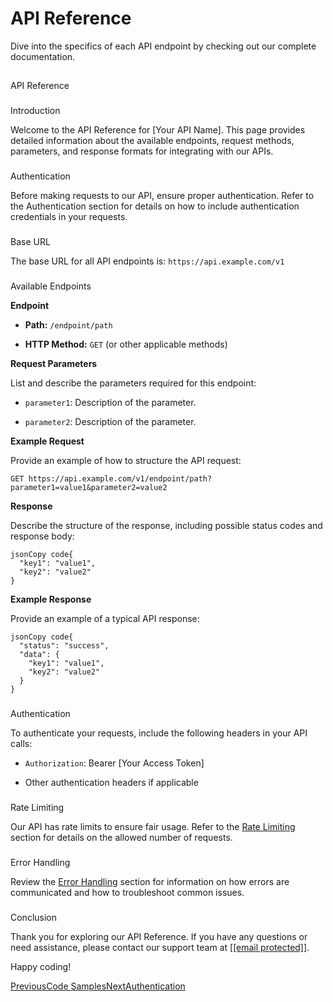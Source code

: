 # API Reference

Dive into the specifics of each API endpoint by checking out our complete documentation.

## 

[](#api-reference)

API Reference

### 

[](#introduction)

Introduction

Welcome to the API Reference for \[Your API Name\]. This page provides detailed information about the available endpoints, request methods, parameters, and response formats for integrating with our APIs.

### 

[](#authentication)

Authentication

Before making requests to our API, ensure proper authentication. Refer to the Authentication section for details on how to include authentication credentials in your requests.

### 

[](#base-url)

Base URL

The base URL for all API endpoints is: `https://api.example.com/v1`

### 

[](#available-endpoints)

Available Endpoints

**Endpoint**

*   **Path:** `/endpoint/path`
    
*   **HTTP Method:** `GET` (or other applicable methods)
    

**Request Parameters**

List and describe the parameters required for this endpoint:

*   `parameter1`: Description of the parameter.
    
*   `parameter2`: Description of the parameter.
    

**Example Request**

Provide an example of how to structure the API request:

```
GET https://api.example.com/v1/endpoint/path?parameter1=value1&parameter2=value2
```

**Response**

Describe the structure of the response, including possible status codes and response body:

```
jsonCopy code{
  "key1": "value1",
  "key2": "value2"
}
```

**Example Response**

Provide an example of a typical API response:

```
jsonCopy code{
  "status": "success",
  "data": {
    "key1": "value1",
    "key2": "value2"
  }
}
```

### 

[](#authentication-1)

Authentication

To authenticate your requests, include the following headers in your API calls:

*   `Authorization`: Bearer \[Your Access Token\]
    
*   Other authentication headers if applicable
    

### 

[](#rate-limiting)

Rate Limiting

Our API has rate limits to ensure fair usage. Refer to the [Rate Limiting](https://chat.openai.com/#rate-limiting) section for details on the allowed number of requests.

### 

[](#error-handling)

Error Handling

Review the [Error Handling](https://chat.openai.com/#error-handling) section for information on how errors are communicated and how to troubleshoot common issues.

### 

[](#conclusion)

Conclusion

Thank you for exploring our API Reference. If you have any questions or need assistance, please contact our support team at \[[\[email protected\]](/cdn-cgi/l/email-protection)\].

Happy coding!

[PreviousCode Samples](/xpress-wallet-api/code-samples)[NextAuthentication](/reference/api-reference/authentication)